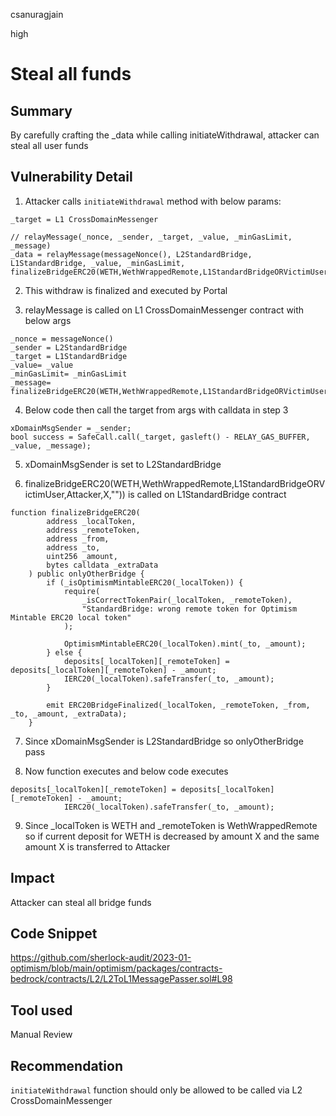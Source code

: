 csanuragjain

high

# Steal all funds

## Summary
By carefully crafting the _data while calling initiateWithdrawal, attacker can steal all user funds

## Vulnerability Detail
1. Attacker calls `initiateWithdrawal` method with below params:

```solidity
_target = L1 CrossDomainMessenger

// relayMessage(_nonce, _sender, _target, _value, _minGasLimit, _message)
_data = relayMessage(messageNonce(), L2StandardBridge, L1StandardBridge, _value, _minGasLimit, finalizeBridgeERC20(WETH,WethWrappedRemote,L1StandardBridgeORVictimUser,Attacker,X,""))
```

2. This withdraw is finalized and executed by Portal

3. relayMessage is called on L1 CrossDomainMessenger contract with below args

```solidity
_nonce = messageNonce()
_sender = L2StandardBridge
_target = L1StandardBridge
_value= _value
_minGasLimit= _minGasLimit
_message= finalizeBridgeERC20(WETH,WethWrappedRemote,L1StandardBridgeORVictimUser,Attacker,X,""))
```

4. Below code then call the target from args with calldata in step 3

```solidity
xDomainMsgSender = _sender;
bool success = SafeCall.call(_target, gasleft() - RELAY_GAS_BUFFER, _value, _message);
```

5.  xDomainMsgSender is set to L2StandardBridge

6. finalizeBridgeERC20(WETH,WethWrappedRemote,L1StandardBridgeORVictimUser,Attacker,X,"")) is called on L1StandardBridge contract

```solidity
function finalizeBridgeERC20(
        address _localToken,
        address _remoteToken,
        address _from,
        address _to,
        uint256 _amount,
        bytes calldata _extraData
    ) public onlyOtherBridge {
        if (_isOptimismMintableERC20(_localToken)) {
            require(
                _isCorrectTokenPair(_localToken, _remoteToken),
                "StandardBridge: wrong remote token for Optimism Mintable ERC20 local token"
            );

            OptimismMintableERC20(_localToken).mint(_to, _amount);
        } else {
            deposits[_localToken][_remoteToken] = deposits[_localToken][_remoteToken] - _amount;
            IERC20(_localToken).safeTransfer(_to, _amount);
        }

        emit ERC20BridgeFinalized(_localToken, _remoteToken, _from, _to, _amount, _extraData);
    }
```

7. Since xDomainMsgSender is L2StandardBridge so onlyOtherBridge pass

8. Now function executes and below code executes 

```solidity
deposits[_localToken][_remoteToken] = deposits[_localToken][_remoteToken] - _amount;
            IERC20(_localToken).safeTransfer(_to, _amount);
```

9. Since _localToken is WETH and _remoteToken is WethWrappedRemote so if current deposit for WETH is decreased by amount X and the same amount X is transferred to Attacker

## Impact
Attacker can steal all bridge funds

## Code Snippet
https://github.com/sherlock-audit/2023-01-optimism/blob/main/optimism/packages/contracts-bedrock/contracts/L2/L2ToL1MessagePasser.sol#L98

## Tool used
Manual Review

## Recommendation
`initiateWithdrawal` function should only be allowed to be called via L2 CrossDomainMessenger